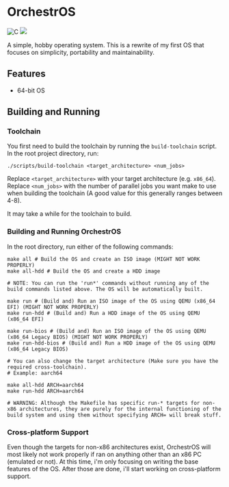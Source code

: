 # OrchestrOS

![C](https://img.shields.io/badge/c-%2300599C.svg?style=for-the-badge&logo=c&logoColor=white&color=orange)
![](https://tokei.rs/b1/github/garnek0/orchestros?type=c,c++,cheader,assembly,assemblyGAS,Rust&style=for-the-badge&color=orange)

A simple, hobby operating system. This is a rewrite of my first OS that focuses on simplicity, portability and maintainability.

## Features
- 64-bit OS

## Building and Running

### Toolchain
You first need to build the toolchain by running the `build-toolchain` script. In the root project directory, run:
```
./scripts/build-toolchain <target_architecture> <num_jobs>
```
Replace `<target_architecture>` with your target architecture (e.g. `x86_64`).
Replace `<num_jobs>` with the number of parallel jobs you want make to use when building the toolchain (A good value for this generally ranges between 4-8).

It may take a while for the toolchain to build.

### Building and Running OrchestrOS
In the root directory, run either of the following commands:
```
make all # Build the OS and create an ISO image (MIGHT NOT WORK PROPERLY)
make all-hdd # Build the OS and create a HDD image

# NOTE: You can run the 'run*' commands without running any of the build commands listed above. The OS will be automatically built.

make run # (Build and) Run an ISO image of the OS using QEMU (x86_64 EFI) (MIGHT NOT WORK PROPERLY)
make run-hdd # (Build and) Run a HDD image of the OS using QEMU (x86_64 EFI)

make run-bios # (Build and) Run an ISO image of the OS using QEMU (x86_64 Legacy BIOS) (MIGHT NOT WORK PROPERLY)
make run-hdd-bios # (Build and) Run a HDD image of the OS using QEMU (x86_64 Legacy BIOS)

# You can also change the target architecture (Make sure you have the required cross-toolchain).
# Example: aarch64

make all-hdd ARCH=aarch64
make run-hdd ARCH=aarch64

# WARNING: Although the Makefile has specific run-* targets for non-x86 architectures, they are purely for the internal functioning of the build system and using them without specifying ARCH= will break stuff.
```

### Cross-platform Support
Even though the targets for non-x86 architectures exist, OrchestrOS will most likely not work properly if ran on anything other than an x86 PC (emulated or not). At this time, i'm only focusing on writing the base features of the OS. After those are done, i'll start working on cross-platform support.
